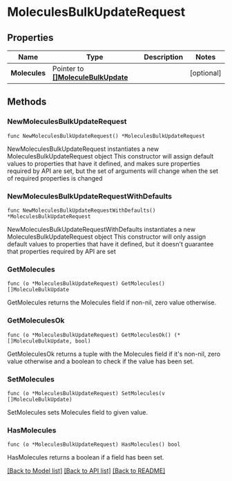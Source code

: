 # MoleculesBulkUpdateRequest

## Properties

Name | Type | Description | Notes
------------ | ------------- | ------------- | -------------
**Molecules** | Pointer to [**[]MoleculeBulkUpdate**](MoleculeBulkUpdate.md) |  | [optional] 

## Methods

### NewMoleculesBulkUpdateRequest

`func NewMoleculesBulkUpdateRequest() *MoleculesBulkUpdateRequest`

NewMoleculesBulkUpdateRequest instantiates a new MoleculesBulkUpdateRequest object
This constructor will assign default values to properties that have it defined,
and makes sure properties required by API are set, but the set of arguments
will change when the set of required properties is changed

### NewMoleculesBulkUpdateRequestWithDefaults

`func NewMoleculesBulkUpdateRequestWithDefaults() *MoleculesBulkUpdateRequest`

NewMoleculesBulkUpdateRequestWithDefaults instantiates a new MoleculesBulkUpdateRequest object
This constructor will only assign default values to properties that have it defined,
but it doesn't guarantee that properties required by API are set

### GetMolecules

`func (o *MoleculesBulkUpdateRequest) GetMolecules() []MoleculeBulkUpdate`

GetMolecules returns the Molecules field if non-nil, zero value otherwise.

### GetMoleculesOk

`func (o *MoleculesBulkUpdateRequest) GetMoleculesOk() (*[]MoleculeBulkUpdate, bool)`

GetMoleculesOk returns a tuple with the Molecules field if it's non-nil, zero value otherwise
and a boolean to check if the value has been set.

### SetMolecules

`func (o *MoleculesBulkUpdateRequest) SetMolecules(v []MoleculeBulkUpdate)`

SetMolecules sets Molecules field to given value.

### HasMolecules

`func (o *MoleculesBulkUpdateRequest) HasMolecules() bool`

HasMolecules returns a boolean if a field has been set.


[[Back to Model list]](../README.md#documentation-for-models) [[Back to API list]](../README.md#documentation-for-api-endpoints) [[Back to README]](../README.md)


